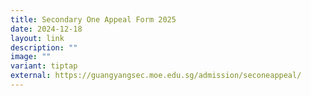 ```yaml
---
title: Secondary One Appeal Form 2025
date: 2024-12-18
layout: link
description: ""
image: ""
variant: tiptap
external: https://guangyangsec.moe.edu.sg/admission/seconeappeal/
---
```

